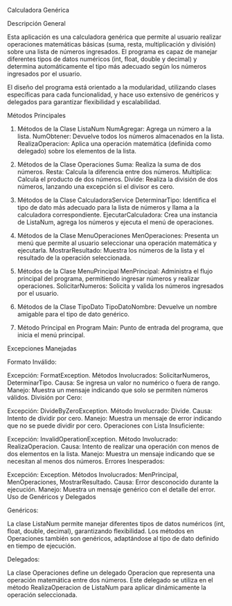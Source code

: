 Calculadora Genérica

Descripción General

Esta aplicación es una calculadora genérica que permite al usuario realizar operaciones matemáticas básicas 
(suma, resta, multiplicación y división) sobre una lista de números ingresados. El programa es capaz de manejar 
diferentes tipos de datos numéricos (int, float, double y decimal) y determina automáticamente el tipo más adecuado 
según los números ingresados por el usuario.

El diseño del programa está orientado a la modularidad, utilizando clases específicas para cada funcionalidad, y hace 
uso extensivo de genéricos y delegados para garantizar flexibilidad y escalabilidad.


Métodos Principales

1. Métodos de la Clase ListaNum​
NumAgregar: Agrega un número a la lista.
NumObtener: Devuelve todos los números almacenados en la lista.
RealizaOperacion: Aplica una operación matemática (definida como delegado) sobre los elementos de la lista.

2. Métodos de la Clase Operaciones​
Suma: Realiza la suma de dos números.
Resta: Calcula la diferencia entre dos números.
Multiplica: Calcula el producto de dos números.
Divide: Realiza la división de dos números, lanzando una excepción si el divisor es cero.

3. Métodos de la Clase CalculadoraService​
DeterminarTipo: Identifica el tipo de dato más adecuado para la lista de números y llama a la calculadora correspondiente.
EjecutarCalculadora: Crea una instancia de ListaNum, agrega los números y ejecuta el menú de operaciones.

4. Métodos de la Clase MenuOperaciones​
MenOperaciones: Presenta un menú que permite al usuario seleccionar una operación matemática y ejecutarla.
MostrarResultado: Muestra los números de la lista y el resultado de la operación seleccionada.

5. Métodos de la Clase MenuPrincipal​
MenPrincipal: Administra el flujo principal del programa, permitiendo ingresar números y realizar operaciones.
SolicitarNumeros: Solicita y valida los números ingresados por el usuario.

6. Métodos de la Clase TipoDato​
TipoDatoNombre: Devuelve un nombre amigable para el tipo de dato genérico.

7. Método Principal en Program​
Main: Punto de entrada del programa, que inicia el menú principal.


Excepciones Manejadas

Formato Inválido:

Excepción: FormatException.
Métodos Involucrados: SolicitarNumeros, DeterminarTipo.
Causa: Se ingresa un valor no numérico o fuera de rango.
Manejo: Muestra un mensaje indicando que solo se permiten números válidos.
División por Cero:

Excepción: DivideByZeroException.
Método Involucrado: Divide.
Causa: Intento de dividir por cero.
Manejo: Muestra un mensaje de error indicando que no se puede dividir por cero.
Operaciones con Lista Insuficiente:

Excepción: InvalidOperationException.
Método Involucrado: RealizaOperacion.
Causa: Intento de realizar una operación con menos de dos elementos en la lista.
Manejo: Muestra un mensaje indicando que se necesitan al menos dos números.
Errores Inesperados:

Excepción: Exception.
Métodos Involucrados: MenPrincipal, MenOperaciones, MostrarResultado.
Causa: Error desconocido durante la ejecución.
Manejo: Muestra un mensaje genérico con el detalle del error.
Uso de Genéricos y Delegados


Genéricos:

La clase ListaNum<T> permite manejar diferentes tipos de datos numéricos (int, float, double, decimal), garantizando flexibilidad.
Los métodos en Operaciones también son genéricos, adaptándose al tipo de dato definido en tiempo de ejecución.


Delegados:

La clase Operaciones define un delegado Operacion<T> que representa una operación matemática entre dos números. 
Este delegado se utiliza en el método RealizaOperacion de ListaNum para aplicar dinámicamente la operación seleccionada.
